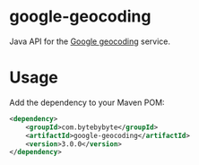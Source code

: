 google-geocoding
================

Java API for the [Google geocoding](https://developers.google.com/maps/documentation/geocoding/) service.

# Usage

Add the dependency to your Maven POM:

```xml
<dependency>
	<groupId>com.bytebybyte</groupId>
	<artifactId>google-geocoding</artifactId>
	<version>3.0.0</version>
</dependency>
```
